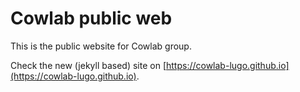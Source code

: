 # Cowlab public web

This is the public website for Cowlab group.

Check the new (jekyll based) site on [https://cowlab-lugo.github.io](https://cowlab-lugo.github.io).

